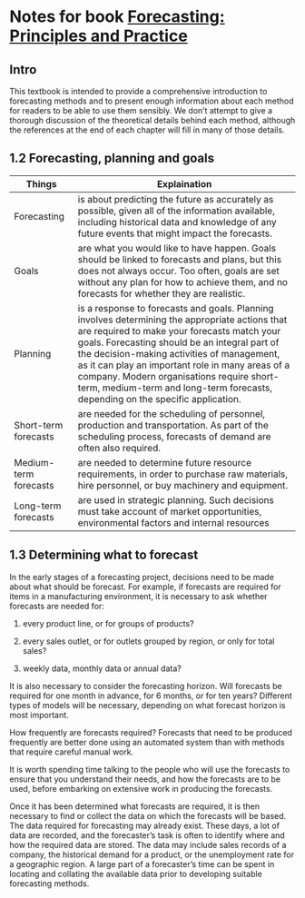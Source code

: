 # Notes for book [Forecasting: Principles and Practice](https://otexts.com/fpp2/index.html)
## Intro
This textbook is intended to provide a comprehensive introduction to forecasting methods and to present enough information about each method for readers to be able to use them sensibly. We don’t attempt to give a thorough discussion of the theoretical details behind each method, although the references at the end of each chapter will fill in many of those details.

## 1.2 Forecasting, planning and goals
|Things|Explaination|
|-|-|
|Forecasting|is about predicting the future as accurately as possible, given all of the information available, including historical data and knowledge of any future events that might impact the forecasts.|
|Goals|are what you would like to have happen. Goals should be linked to forecasts and plans, but this does not always occur. Too often, goals are set without any plan for how to achieve them, and no forecasts for whether they are realistic.|
|Planning|is a response to forecasts and goals. Planning involves determining the appropriate actions that are required to make your forecasts match your goals. Forecasting should be an integral part of the decision-making activities of management, as it can play an important role in many areas of a company. Modern organisations require short-term, medium-term and long-term forecasts, depending on the specific application.|
|Short-term forecasts|are needed for the scheduling of personnel, production and transportation. As part of the scheduling process, forecasts of demand are often also required.|
|Medium-term forecasts|are needed to determine future resource requirements, in order to purchase raw materials, hire personnel, or buy machinery and equipment.|
|Long-term forecasts|are used in strategic planning. Such decisions must take account of market opportunities, environmental factors and internal resources|


## 1.3 Determining what to forecast
In the early stages of a forecasting project, decisions need to be made about what should be forecast. For example, if forecasts are required for items in a manufacturing environment, it is necessary to ask whether forecasts are needed for:

1. every product line, or for groups of products?

2. every sales outlet, or for outlets grouped by region, or only for total sales?

3. weekly data, monthly data or annual data?

It is also necessary to consider the forecasting horizon. Will forecasts be required for one month in advance, for 6 months, or for ten years? Different types of models will be necessary, depending on what forecast horizon is most important.

How frequently are forecasts required? Forecasts that need to be produced frequently are better done using an automated system than with methods that require careful manual work.

It is worth spending time talking to the people who will use the forecasts to ensure that you understand their needs, and how the forecasts are to be used, before embarking on extensive work in producing the forecasts.

Once it has been determined what forecasts are required, it is then necessary to find or collect the data on which the forecasts will be based. The data required for forecasting may already exist. These days, a lot of data are recorded, and the forecaster’s task is often to identify where and how the required data are stored. The data may include sales records of a company, the historical demand for a product, or the unemployment rate for a geographic region. A large part of a forecaster’s time can be spent in locating and collating the available data prior to developing suitable forecasting methods.
